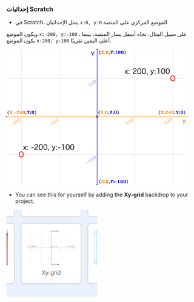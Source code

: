### إحداثيات Scratch

+ في Scratch، يمثل الإحداثيان `x:0, y:0` الموضع المركزي على المنصة.

ويكون الموضع `x:-200, y:-100` ، على سبيل المثال، تجاه أسفل يسار المنصة، بينما يكون الموضع `x:200, y:100` أعلى اليمين تقريبًا.

![إحداثيات المنصة](images/coordinates-stage.png)

+ You can see this for yourself by adding the **Xy-grid** backdrop to your project.

![إحداثيات المنصة](images/coordinates-backdrop.png)